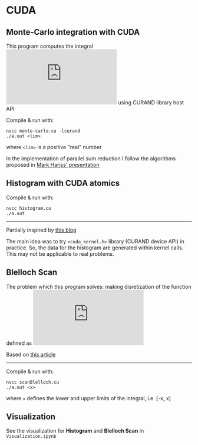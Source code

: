 # CUDA

## Monte-Carlo integration with CUDA

This program computes the integral ![equation](https://latex.codecogs.com/gif.latex?%5Cint_%7B-a%7D%5E%7Ba%7D%20%5Cint_%7B-a%7D%5E%7Ba%7D%20e%5E%7B-%28x-y%29%5E2%7Ddxdy) using CURAND library host API

Compile & run with:

```
nvcc monte-carlo.cu -lcurand
./a.out <lim>
```
where `<lim>` is a positive "real" number

In the implementation of parallel sum reduction I follow the algorithms proposed in [Mark Hariss' presentation](https://developer.download.nvidia.com/assets/cuda/files/reduction.pdf)

## Histogram with CUDA atomics

Compile & run with:

```
nvcc histogram.cu
./a.out
```

---

Partially inspired by [this blog](https://devblogs.nvidia.com/gpu-pro-tip-fast-histograms-using-shared-atomics-maxwell/)

The main idea was to try `<cuda_kernel.h>` library (CURAND device API) in practice. So, the data for the histogram are generated within kernel calls. This may not be applicable to real problems.

## Blelloch Scan

The problem which this program solves: making disretization of the function defined as ![equation](https://latex.codecogs.com/gif.latex?f%28x%29%20%3D%20%5Cint_%7B-x%7D%5Ex%20%5Cexp%28-%20t%5E2%29%20dt)

Based on [this article](https://developer.nvidia.com/gpugems/GPUGems3/gpugems3_ch39.html)

---

Compile & run with:

```
nvcc scanBlelloch.cu
./a.out <x>
```

where `x` defines the lower and upper limits of the integral, i.e. [-x, x]

## Visualization

See the visualization for **Histogram** and **Blelloch Scan** in `Visualization.ipynb` 
